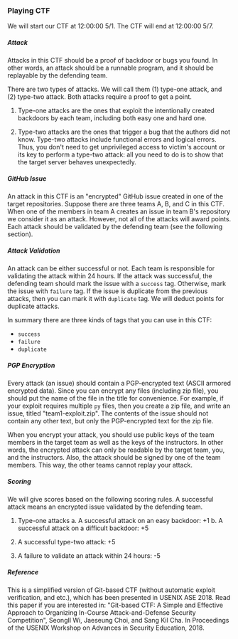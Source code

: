 ### Playing CTF

We will start our CTF at 12:00:00 5/1. The CTF will end at 12:00:00 5/7.

##### Attack

Attacks in this CTF should be a proof of backdoor or bugs you found. In other
words, an attack should be a runnable program, and it should be replayable by
the defending team.

There are two types of attacks. We will call them (1) type-one attack, and (2)
type-two attack. Both attacks require a proof to get a point.

1. Type-one attacks are the ones that exploit the intentionally created
   backdoors by each team, including both easy one and hard one.

2. Type-two attacks are the ones that trigger a bug that the authors did not
   know. Type-two attacks include functional errors and logical errors. Thus,
   you don't need to get unprivileged access to victim's account or its key to
   perform a type-two attack: all you need to do is to show that the target
   server behaves unexpectedly.

##### GitHub Issue

An attack in this CTF is an "encrypted" GitHub issue created in one of the
target repositories. Suppose there are three teams A, B, and C in this CTF. When
one of the members in team A creates an issue in team B's repository we consider
it as an attack. However, not all of the attacks will award points. Each attack
should be validated by the defending team (see the following section).

##### Attack Validation

An attack can be either successful or not. Each team is responsible for
validating the attack within 24 hours. If the attack was successful, the
defending team should mark the issue with a `success` tag. Otherwise, mark the
issue with `failure` tag. If the issue is duplicate from the previous attacks,
then you can mark it with `duplicate` tag. We will deduct points for duplicate
attacks.

In summary there are three kinds of tags that you can use in this CTF:
- `success`
- `failure`
- `duplicate`

##### PGP Encryption

Every attack (an issue) should contain a PGP-encrypted text (ASCII armored
encrypted data). Since you can encrypt any files (including zip file), you
should put the name of the file in the title for convenience. For example, if
your exploit requires multiple `py` files, then you create a zip file, and write
an issue, titled "team1-exploit.zip". The contents of the issue should not
contain any other text, but only the PGP-encrypted text for the zip file.

When you encrypt your attack, you should use public keys of the team members in
the target team as well as the keys of the instructors. In other words, the
encrypted attack can only be readable by the target team, you, and the
instructors. Also, the attack should be signed by one of the team members. This
way, the other teams cannot replay your attack.

##### Scoring

We will give scores based on the following scoring rules. A successful attack
means an encrypted issue validated by the defending team.

1. Type-one attacks
    a. A successful attack on an easy backdoor: +1
    b. A successful attack on a difficult backdoor: +5

2. A successful type-two attack: +5

3. A failure to validate an attack within 24 hours: -5

##### Reference

This is a simplified version of Git-based CTF (without automatic exploit
verification, and etc.), which has been presented in USENIX ASE 2018. Read this
paper if you are interested in: "Git-based CTF: A Simple and Effective Approach
to Organizing In-Course Attack-and-Defense Security Competition", SeongIl Wi,
Jaeseung Choi, and Sang Kil Cha.  In Proceedings of the USENIX Workshop on
Advances in Security Education, 2018.
